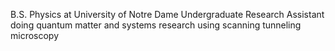 B.S. Physics at University of Notre Dame
Undergraduate Research Assistant doing quantum matter and systems research using scanning tunneling microscopy
